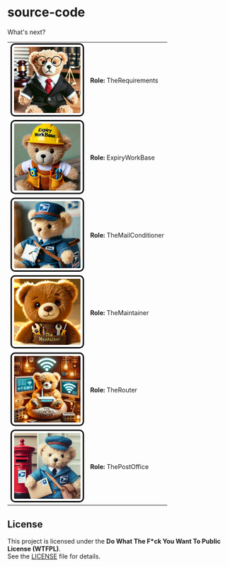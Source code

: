 # source-code
What's next?

<table style="border-collapse: collapse; border: none;">
  <tr style="border: none;">
    <td>
      <img src="https://github.com/we-make-software/TheRequirements/blob/main/profile.png" alt="Worker Profile" width="150" 
           style="border: 3px solid black; border-radius: 10px; padding: 5px;">
    </td>
    <td>
      <strong>Role:</strong> TheRequirements<br>
    </td>
  </tr>
  <tr style="border: none;">
    <td>
      <img src="https://github.com/we-make-software/ExpiryWorkBase/blob/main/profile.png" alt="Worker Profile" width="150" 
           style="border: 3px solid black; border-radius: 10px; padding: 5px;">
    </td>
    <td>
      <strong>Role:</strong> ExpiryWorkBase<br>
    </td>
    </tr>
      <tr style="border: none;">
    <td>
      <img src="https://github.com/we-make-software/TheMailConditioner/blob/main/profile.png" alt="Worker Profile" width="150" 
           style="border: 3px solid black; border-radius: 10px; padding: 5px;">
    </td>
    <td>
      <strong>Role:</strong> TheMailConditioner<br>
    </td>
  </tr>
    <tr style="border: none;">
    <td>
      <img src="https://github.com/we-make-software/TheMaintainer/blob/main/profile.png" alt="Worker Profile" width="150" 
           style="border: 3px solid black; border-radius: 10px; padding: 5px;">
    </td>
    <td>
      <strong>Role:</strong> TheMaintainer<br>
    </td>
  </tr>
    </tr>
    <tr style="border: none;">
    <td>
      <img src="https://github.com/we-make-software/TheRouter/blob/main/profile.png" alt="Worker Profile" width="150" 
           style="border: 3px solid black; border-radius: 10px; padding: 5px;">
    </td>
    <td>
      <strong>Role:</strong> TheRouter<br>
    </td>
  </tr>
  <tr style="border: none;">
    <td>
      <img src="https://github.com/we-make-software/ThePostOffice/blob/main/profile.png" alt="Worker Profile" width="150" 
           style="border: 3px solid black; border-radius: 10px; padding: 5px;">
    </td>
    <td>
      <strong>Role:</strong> ThePostOffice<br>
    </td>
  </tr>
</table>

## License
This project is licensed under the **Do What The F*ck You Want To Public License (WTFPL)**.  
See the [LICENSE](LICENSE) file for details.
